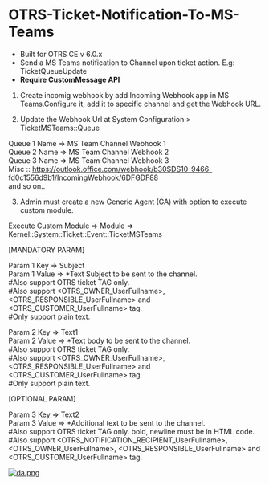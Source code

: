# OTRS-Ticket-Notification-To-MS-Teams
- Built for OTRS CE v 6.0.x
- Send a MS Teams notification to Channel upon ticket action. E.g: TicketQueueUpdate
- **Require CustomMessage API**  

1. Create incomig webhook by add Incoming Webhook app in MS Teams.Configure it, add it to specific channel and get the Webhook URL.

2. Update the Webhook Url at System Configuration > TicketMSTeams::Queue

Queue 1 Name => MS Team Channel Webhook 1  
Queue 2 Name => MS Team Channel Webhook 2  
Queue 3 Name => MS Team Channel Webhook 3  
Misc :: https://outlook.office.com/webhook/b30SDS10-9466-fd0c1556d9b1/IncomingWebhook/6DFGDF88  
and so on..

3. Admin must create a new Generic Agent (GA) with option to execute custom module.

Execute Custom Module => Module => Kernel::System::Ticket::Event::TicketMSTeams
	
[MANDATORY PARAM]

Param 1 Key => Subject   
Param 1 Value => *Text Subject to be sent to the channel.  
#Also support OTRS ticket TAG only.  
#Also support <OTRS_OWNER_UserFullname>, <OTRS_RESPONSIBLE_UserFullname> and <OTRS_CUSTOMER_UserFullname> tag.  
#Only support plain text.
	
Param 2 Key => Text1  
Param 2 Value => *Text body to be sent to the channel.  
#Also support OTRS ticket TAG only.  
#Also support <OTRS_OWNER_UserFullname>, <OTRS_RESPONSIBLE_UserFullname> and <OTRS_CUSTOMER_UserFullname> tag.  
#Only support plain text.
					 
[OPTIONAL PARAM]
	
Param 3 Key => Text2  
Param 3 Value => *Additional text to be sent to the channel.  
#Also support OTRS ticket TAG only. bold, newline must be in HTML code.  
#Also support <OTRS_NOTIFICATION_RECIPIENT_UserFullname>, <OTRS_OWNER_UserFullname>, <OTRS_RESPONSIBLE_UserFullname> and <OTRS_CUSTOMER_UserFullname> tag.


[![da.png](https://i.postimg.cc/QM5MzwHX/da.png)](https://postimg.cc/94mVRxdS)
